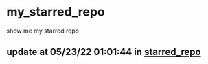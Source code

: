 # my_starred_repo
show me my starred repo

update at 05/23/22 01:01:44 in [starred_repo](./index.html)
---

